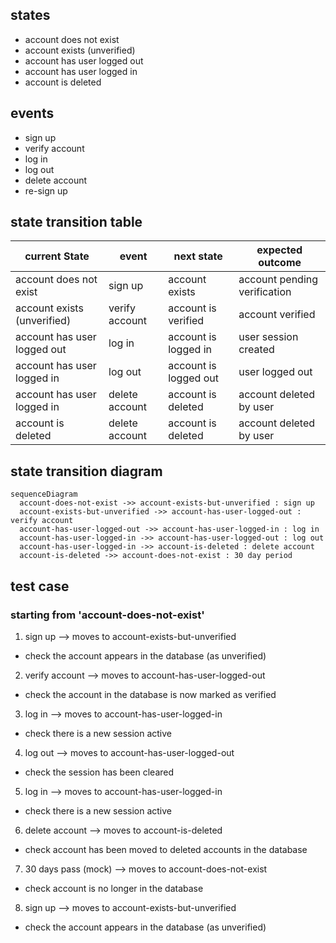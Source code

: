 ## states

- account does not exist
- account exists (unverified)
- account has user logged out
- account has user logged in
- account is deleted

## events

- sign up
- verify account
- log in
- log out
- delete account
- re-sign up

## state transition table

| current State | event | next state | expected outcome |
| --------------- | --------------- | --------------- | --------------- |
| account does not exist | sign up | account exists | account pending verification |
| account exists (unverified) | verify account | account is verified | account verified |
| account has user logged out | log in | account is logged in | user session created |
| account has user logged in | log out | account is logged out | user logged out |
| account has user logged in | delete account | account is deleted | account deleted by user |
| account is deleted | delete account | account is deleted | account deleted by user |

## state transition diagram

```mermaid
sequenceDiagram
  account-does-not-exist ->> account-exists-but-unverified : sign up
  account-exists-but-unverified ->> account-has-user-logged-out : verify account
  account-has-user-logged-out ->> account-has-user-logged-in : log in
  account-has-user-logged-in ->> account-has-user-logged-out : log out
  account-has-user-logged-in ->> account-is-deleted : delete account
  account-is-deleted ->> account-does-not-exist : 30 day period
```

## test case

### starting from 'account-does-not-exist'

1. sign up --> moves to account-exists-but-unverified
  - check the account appears in the database (as unverified)
2. verify account --> moves to account-has-user-logged-out
  - check the account in the database is now marked as verified
3. log in --> moves to account-has-user-logged-in
  - check there is a new session active
4. log out --> moves to account-has-user-logged-out
  - check the session has been cleared
5. log in --> moves to account-has-user-logged-in
  - check there is a new session active
6. delete account --> moves to account-is-deleted
  - check account has been moved to deleted accounts in the database
7. 30 days pass (mock) --> moves to account-does-not-exist
  - check account is no longer in the database
8. sign up --> moves to account-exists-but-unverified
  - check the account appears in the database (as unverified)
